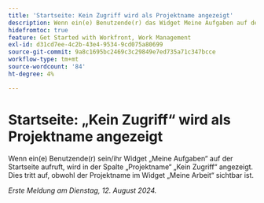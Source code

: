 ```yaml
---
title: 'Startseite: Kein Zugriff wird als Projektname angezeigt'
description: Wenn ein(e) Benutzende(r) das Widget Meine Aufgaben auf der Startseite aufruft, wird in der Spalte Projektname kein Zugriff angezeigt. Dies tritt auf, obwohl der Projektname im Widget Meine Arbeit angezeigt wird.
hidefromtoc: true
feature: Get Started with Workfront, Work Management
exl-id: d31cd7ee-4c2b-43e4-9534-9cd075a80699
source-git-commit: 9a8c1695bc2469c3c29849e7ed735a71c347bcce
workflow-type: tm+mt
source-wordcount: '84'
ht-degree: 4%

---
```


# Startseite: „Kein Zugriff“ wird als Projektname angezeigt

<!--valid issue, won't fix until legacy home is deprecated-->

Wenn ein(e) Benutzende(r) sein/ihr Widget „Meine Aufgaben“ auf der Startseite aufruft, wird in der Spalte „Projektname“ „Kein Zugriff“ angezeigt. Dies tritt auf, obwohl der Projektname im Widget „Meine Arbeit“ sichtbar ist.

_Erste Meldung am Dienstag, 12. August 2024._

